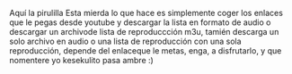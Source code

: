 Aquí la pirulilla
Esta mierda lo que hace es simplemente coger los enlaces  que le pegas desde youtube y descargar la lista en formato de audio o descargar un archivode lista de reproduccción m3u, tamién descarga un solo archivo en audio o una lista de reproducción con una sola reproducción, depende del enlaceque le metas, enga, a disfrutarlo, y que nomentere yo kesekulito pasa ambre :)
